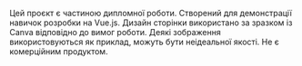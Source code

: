 Цей проєкт є частиною дипломної роботи. 
Створений для демонстрації навичок розробки на Vue.js.
Дизайн сторінки використано за зразком із Canva відповідно до вимог роботи.
Деякі зображення використовуються як приклад, можуть бути неідеальної якості.
Не є комерційним продуктом.
